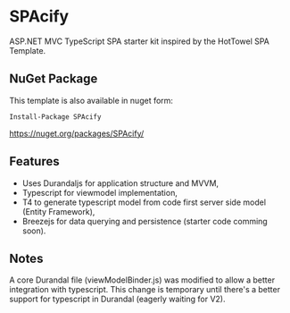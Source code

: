 SPAcify
=======

ASP.NET MVC TypeScript SPA starter kit inspired by the HotTowel SPA Template.

## NuGet Package ##
This template is also available in nuget form:

	Install-Package SPAcify

https://nuget.org/packages/SPAcify/

## Features ##

- Uses Durandaljs for application structure and MVVM,
- Typescript for viewmodel implementation,
- T4 to generate typescript model from code first server side model (Entity Framework),
- Breezejs for data querying and persistence (starter code comming soon).

## Notes ##

A core Durandal file (viewModelBinder.js) was modified to allow a better integration with typescript.
This change is temporary until there's a better support for typescript in Durandal (eagerly waiting for V2).
